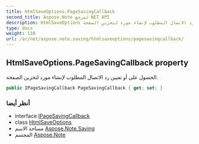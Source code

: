 ```yaml
---
title: HtmlSaveOptions.PageSavingCallback
second_title: Aspose.Note لمرجع NET API
description: HtmlSaveOptions ملكية. الحصول على أو تعيين رد الاتصال المطلوب لإنشاء مورد لتخزين الصفحة.
type: docs
weight: 110
url: /ar/net/aspose.note.saving/htmlsaveoptions/pagesavingcallback/
---
```

## HtmlSaveOptions.PageSavingCallback property

الحصول على أو تعيين رد الاتصال المطلوب لإنشاء مورد لتخزين الصفحة.

```csharp
public IPageSavingCallback PageSavingCallback { get; set; }
```

### أنظر أيضا

* interface [IPageSavingCallback](../../../aspose.note.saving.html/ipagesavingcallback/)
* class [HtmlSaveOptions](../)
* مساحة الاسم [Aspose.Note.Saving](../../htmlsaveoptions/)
* المجسم [Aspose.Note](../../../)


